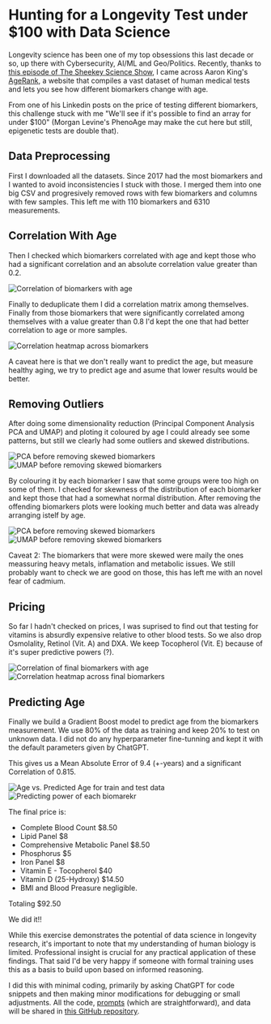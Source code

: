 # Hunting for a Longevity Test under $100 with Data Science

Longevity science has been one of my top obsessions this last decade or so, up there with Cybersecurity, AI/ML and Geo/Politics. Recently, thanks to [this episode of The Sheekey Science Show](https://www.youtube.com/watch?v=tnprZMe3vYI), I came across Aaron King's [AgeRank](http://agerank.com), a website that compiles a vast dataset of human medical tests and lets you see how different biomarkers change with age.

From one of his Linkedin posts on the price of testing different biomarkers, this challenge stuck with me "We'll see if it's possible to find an array for under $100" (Morgan Levine's PhenoAge may make the cut here but still, epigenetic tests are double that).

## Data Preprocessing

First I downloaded all the datasets. Since 2017 had the most biomarkers and I wanted to avoid inconsistencies I stuck with those. I merged them into one big CSV and progresively removed rows with few biomarkers and columns with few samples. This left me with 110 biomarkers and 6310 measurements.

## Correlation With Age

Then I checked which biomarkers correlated with age and kept those who had a significant correlation and an absolute correlation value greater than 0.2. 

![Correlation of biomarkers with age](images/corr5_spearman_cleanbetter.png)

Finally to deduplicate them I did a correlation matrix among themselves. Finally from those biomarkers that were significantly correlated among themselves with a value greater than 0.8 I'd kept the one that had better correlation to age or more samples.

![Correlation heatmap across biomarkers](images/biomarkers_corr4_spearman_cleanbetter.png)

A caveat here is that we don't really want to predict the age, but measure healthy aging, we try to predict age and asume that lower results would be better.

## Removing Outliers

After doing some dimensionality reduction (Principal Component Analysis PCA and UMAP) and ploting it coloured by age I could already see some patterns, but still we clearly had some outliers and skewed distributions.

![PCA before removing skewed biomarkers](images/pca1.png)
![UMAP before removing skewed biomarkers](images/umap1-2.png)

By colouring it by each biomarker I saw that some groups were too high on some of them. I checked for skewness of the distribution of each biomarker and kept those that had a somewhat normal distribution. 
After removing the offending biomarkers plots were looking much better and data was already arranging istelf by age.

![PCA before removing skewed biomarkers](images/pca_final2_biomarkers.png)
![UMAP before removing skewed biomarkers](images/umap7_final4_biomarkers.png)

Caveat 2: The biomarkers that were more skewed were maily the ones meassuring heavy metals, inflamation and metabolic issues. We still probably want to check we are good on those, this has left me with an novel fear of cadmium.

## Pricing

So far I hadn't checked on prices, I was suprised to find out that testing for vitamins is absurdly expensive relative to other blood tests. So we also drop Osmolality, Retinol (Vit. A) and DXA. We keep Tocopherol (Vit. E) because of it's super predictive powers (?).

![Correlation of final biomarkers with age](images/corr6_spearman_cleanbetter2.png)
![Correlation heatmap across final biomarkers](images/biomarkers_corr5_spearman_cleanbetter2.png)

## Predicting Age

Finally we build a Gradient Boost model to predict age from the biomarkers measurement. We use 80% of the data as training and keep 20% to test on unknown data. I did not do any hyperparameter fine-tunning
and kept it with the default parameters given by ChatGPT.

This gives us a Mean Absolute Error of 9.4 (+-years) and a significant Correlation of 0.815.

![Age vs. Predicted Age for train and test data](images/y_vs_y_pred1.png)
![Predicting power of each biomarekr](images/predict_shap_2.png)

The final price is:
- Complete Blood Count $8.50 
- Lipid Panel $8
- Comprehensive Metabolic Panel $8.50
- Phosphorus $5
- Iron Panel $8
- Vitamin E - Tocopherol $40
- Vitamin D (25-Hydroxy) $14.50
- BMI and Blood Preasure negligible.

Totaling $92.50

We did it!! 

While this exercise demonstrates the potential of data science in longevity research, it's important to note that my understanding of human biology is limited. Professional insight is crucial for any practical application of these findings. That said I'd be very happy if someone with formal training uses this as a basis to build upon based on informed reasoning.

I did this with minimal coding, primarily by asking ChatGPT for code snippets and then making minor modifications for debugging or small adjustments. All the code, [prompts](https://github.com/sudoaza/jupyter-notebooks/agerank/prompts.txt) (which are straightforward), and data will be shared in [this GitHub repository](https://github.com/sudoaza/jupyter-notebooks/agerank).
